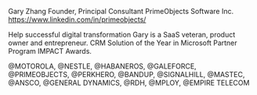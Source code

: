 Gary Zhang
Founder, Principal Consultant
PrimeObjects Software Inc.
https://www.linkedin.com/in/primeobjects/

Help successful digital transformation
Gary is a SaaS veteran, product owner and entrepreneur. 
CRM Solution of the Year in Microsoft Partner Program IMPACT Awards.

@MOTOROLA, @NESTLE, @HABANEROS, @GALEFORCE, @PRIMEOBJECTS, @PERKHERO, @BANDUP, @SIGNALHILL, @MASTEC, @ANSCO, @GENERAL DYNAMICS, @RDH, @MPLOY, @EMPIRE TELECOM 


